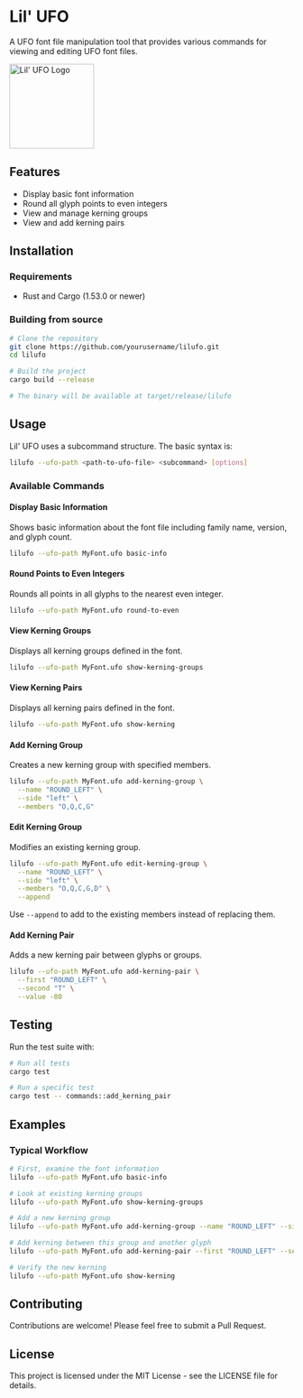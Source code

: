 # Lil' UFO

A UFO font file manipulation tool that provides various commands for viewing and editing UFO font files.

<img src="docs/lilufo-logo.png" alt="Lil' UFO Logo" width="150" />

## Features

- Display basic font information
- Round all glyph points to even integers
- View and manage kerning groups
- View and add kerning pairs

## Installation

### Requirements

- Rust and Cargo (1.53.0 or newer)

### Building from source

```bash
# Clone the repository
git clone https://github.com/yourusername/lilufo.git
cd lilufo

# Build the project
cargo build --release

# The binary will be available at target/release/lilufo
```

## Usage

Lil' UFO uses a subcommand structure. The basic syntax is:

```bash
lilufo --ufo-path <path-to-ufo-file> <subcommand> [options]
```

### Available Commands

#### Display Basic Information

Shows basic information about the font file including family name, version, and glyph count.

```bash
lilufo --ufo-path MyFont.ufo basic-info
```

#### Round Points to Even Integers

Rounds all points in all glyphs to the nearest even integer.

```bash
lilufo --ufo-path MyFont.ufo round-to-even
```

#### View Kerning Groups

Displays all kerning groups defined in the font.

```bash
lilufo --ufo-path MyFont.ufo show-kerning-groups
```

#### View Kerning Pairs

Displays all kerning pairs defined in the font.

```bash
lilufo --ufo-path MyFont.ufo show-kerning
```

#### Add Kerning Group

Creates a new kerning group with specified members.

```bash
lilufo --ufo-path MyFont.ufo add-kerning-group \
  --name "ROUND_LEFT" \
  --side "left" \
  --members "O,Q,C,G"
```

#### Edit Kerning Group

Modifies an existing kerning group.

```bash
lilufo --ufo-path MyFont.ufo edit-kerning-group \
  --name "ROUND_LEFT" \
  --side "left" \
  --members "O,Q,C,G,D" \
  --append
```

Use `--append` to add to the existing members instead of replacing them.

#### Add Kerning Pair

Adds a new kerning pair between glyphs or groups.

```bash
lilufo --ufo-path MyFont.ufo add-kerning-pair \
  --first "ROUND_LEFT" \
  --second "T" \
  --value -80
```

## Testing

Run the test suite with:

```bash
# Run all tests
cargo test

# Run a specific test
cargo test -- commands::add_kerning_pair
```

## Examples

### Typical Workflow

```bash
# First, examine the font information
lilufo --ufo-path MyFont.ufo basic-info

# Look at existing kerning groups
lilufo --ufo-path MyFont.ufo show-kerning-groups

# Add a new kerning group
lilufo --ufo-path MyFont.ufo add-kerning-group --name "ROUND_LEFT" --side "left" --members "O,Q,C,G"

# Add kerning between this group and another glyph
lilufo --ufo-path MyFont.ufo add-kerning-pair --first "ROUND_LEFT" --second "T" --value -80

# Verify the new kerning
lilufo --ufo-path MyFont.ufo show-kerning
```

## Contributing

Contributions are welcome! Please feel free to submit a Pull Request.

## License

This project is licensed under the MIT License - see the LICENSE file for details.